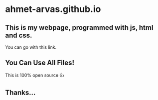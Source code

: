 # ahmet-arvas.github.io
## This is my webpage, programmed with js, html and css.
You can go with this link.
## You Can Use All Files!
This is 100% open source 👍
## Thanks...
